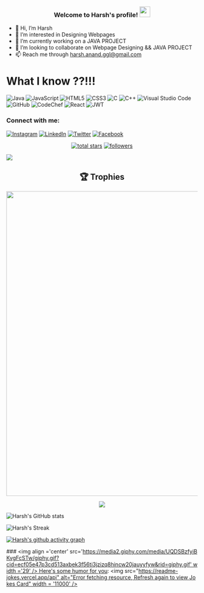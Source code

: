 <h3 align="center">
  Welcome to Harsh's profile!
  <img src="https://media.giphy.com/media/hvRJCLFzcasrR4ia7z/giphy.gif" width="28">
</h3>

- 👋 Hi, I’m Harsh
- 👀 I’m interested in Designing Webpages
- 🌱 I’m currently working on a JAVA PROJECT
- 💞️ I’m looking to collaborate on Webpage Designing && JAVA PROJECT
- 📫 Reach me through harsh.anand.ggl@gmail.com

# What I know ??!!!


![Java](https://img.shields.io/badge/java-%23ED8B00.svg?style=for-the-badge&logo=java&logoColor=white)
![JavaScript](https://img.shields.io/badge/javascript-%23323330.svg?style=for-the-badge&logo=javascript&logoColor=%23F7DF1E)
![HTML5](https://img.shields.io/badge/html5-%23E34F26.svg?style=for-the-badge&logo=html5&logoColor=white)
![CSS3](https://img.shields.io/badge/css3-%231572B6.svg?style=for-the-badge&logo=css3&logoColor=white)
![C](https://img.shields.io/badge/c-%2300599C.svg?style=for-the-badge&logo=c&logoColor=white)
![C++](https://img.shields.io/badge/c++-%2300599C.svg?style=for-the-badge&logo=c%2B%2B&logoColor=white)
![Visual Studio Code](https://img.shields.io/badge/Visual%20Studio%20Code-0078d7.svg?style=for-the-badge&logo=visual-studio-code&logoColor=white)
![GitHub](https://img.shields.io/badge/github-%23121011.svg?style=for-the-badge&logo=github&logoColor=white)
![CodeChef](https://img.shields.io/badge/CodeChef-%23964B00.svg?style=for-the-badge&logo=CodeChef&logoColor=white)
![React](https://img.shields.io/badge/react-%2320232a.svg?style=for-the-badge&logo=react&logoColor=%2361DAFB)
![JWT](https://img.shields.io/badge/JWT-black?style=for-the-badge&logo=JSON%20web%20tokens)

<h3 align="left">Connect with me:</h3>

[![Instagram](https://img.shields.io/badge/Instagram-E4405F?logo=instagram&logoColor=white)](https://www.instagram.com/i.harshanand)
[![LinkedIn](https://img.shields.io/badge/LinkedIn-0077B5?logo=linkedin&logoColor=white)](https://www.linkedin.com/in/anand-harsh)
[![Twitter](https://img.shields.io/badge/Twitter-1DA1F2?logo=twitter&logoColor=white)](https://mobile.twitter.com/anand__harsh)
[![Facebook](https://img.shields.io/badge/Facebook-1877F2?logo=facebook&logoColor=white)](https://www.facebook.com/harsh.anand245/)

<p align="center"> 
  <a href="https://github.com/anand-harsh?tab=repositories&sort=stargazers">
    <img alt="total stars" title="Total stars on GitHub" src="https://custom-icon-badges.demolab.com/github/stars/anand-harsh?color=55960c&style=for-the-badge&labelColor=488207&logo=star"/></a>
  <a href="https://github.com/anand-harsh?tab=followers">
    <img alt="followers" title="Follow me on Github" src="https://custom-icon-badges.demolab.com/github/followers/anand-harsh?color=236ad3&labelColor=1155ba&style=for-the-badge&logo=person-add&label=Follow&logoColor=white"/></a>
</p>


![](https://komarev.com/ghpvc/?username=anand-harsh)
    
<h2 align="center">🏆 Trophies</h2>
<p align="center"> <img width=800 src="https://github-profile-trophy.vercel.app/?username=anand-harsh&margin-w=30&theme=onedark&row=1"/>
</p>
<p align="center"> <img src="/assets/morty.gif" /> </p>

![Harsh's GitHub stats](https://github-readme-stats.vercel.app/api?username=anand-harsh&theme=tokyonight&show_icons=true)

![Harsh's Streak](https://github-readme-streak-stats.herokuapp.com?user=anand-harsh&theme=cobalt&date_format=j%20M%5B%20Y%5D&background=000000&border=7536B2&stroke=9243DD&ring=89502D&fire=FF9554&currStreakNum=D280FF&sideNums=BC52FF&currStreakLabel=64EAE2&sideLabels=48A8A2&dates=A42EE5)


[![Harsh's github activity graph](https://activity-graph.herokuapp.com/graph?username=anand-harsh&bg_color=000000&color=9537ae&line=109326&point=ffffff&area=true&hide_border=true)](https://github.com/ashutosh00710/github-readme-activity-graph)

### <img align ='center' src='https://media2.giphy.com/media/UQDSBzfyiBKvgFcSTw/giphy.gif?cid=ecf05e47p3cd513axbek3f56ti3jzizq8hincw20jauyyfyw&rid=giphy.gif' width ='29' /> Here's some humor for you: 
 <img src="https://readme-jokes.vercel.app/api" alt="Error fetching resource, Refresh again to view Jokes Card" width = '11000' />
<!---/
anand-harsh/anand-harsh is a ✨ special ✨ repository because its `README.md` (this file) appears on your GitHub profile.
You can click the Preview link to take a look at your changes.
--->
